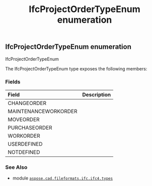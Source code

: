 ﻿---
title: IfcProjectOrderTypeEnum enumeration
second_title: Aspose.CAD for Python via .NET API References
description: 
type: docs
weight: 3260
url: /python-net/aspose.cad.fileformats.ifc.ifc4.types/ifcprojectordertypeenum/
is_root: false
---

## IfcProjectOrderTypeEnum enumeration

IfcProjectOrderTypeEnum



The IfcProjectOrderTypeEnum type exposes the following members:

### Fields
| Field | Description |
| :- | :- |
| CHANGEORDER |  |
| MAINTENANCEWORKORDER |  |
| MOVEORDER |  |
| PURCHASEORDER |  |
| WORKORDER |  |
| USERDEFINED |  |
| NOTDEFINED |  |



### See Also
* module [`aspose.cad.fileformats.ifc.ifc4.types`](..)
